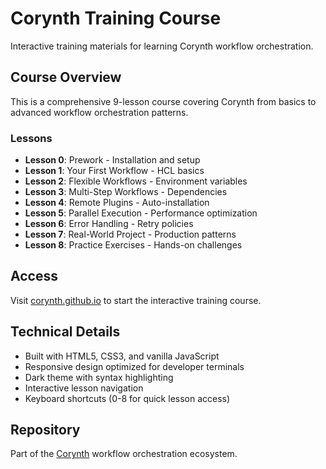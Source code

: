 # Corynth Training Course

Interactive training materials for learning Corynth workflow orchestration.

## Course Overview

This is a comprehensive 9-lesson course covering Corynth from basics to advanced workflow orchestration patterns.

### Lessons

- **Lesson 0**: Prework - Installation and setup
- **Lesson 1**: Your First Workflow - HCL basics
- **Lesson 2**: Flexible Workflows - Environment variables
- **Lesson 3**: Multi-Step Workflows - Dependencies
- **Lesson 4**: Remote Plugins - Auto-installation
- **Lesson 5**: Parallel Execution - Performance optimization
- **Lesson 6**: Error Handling - Retry policies
- **Lesson 7**: Real-World Project - Production patterns
- **Lesson 8**: Practice Exercises - Hands-on challenges

## Access

Visit [corynth.github.io](https://corynth.github.io) to start the interactive training course.

## Technical Details

- Built with HTML5, CSS3, and vanilla JavaScript
- Responsive design optimized for developer terminals
- Dark theme with syntax highlighting
- Interactive lesson navigation
- Keyboard shortcuts (0-8 for quick lesson access)

## Repository

Part of the [Corynth](https://github.com/corynth/corynth) workflow orchestration ecosystem.